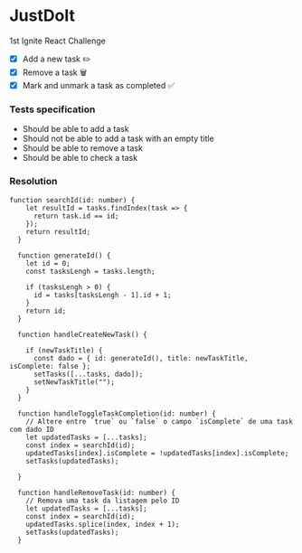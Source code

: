 # JustDoIt
1st Ignite React Challenge

- [x] Add a new task  ✏️
- [x] Remove a task 🗑
- [x] Mark and unmark a task as completed ✅

### Tests specification
* Should be able to add a task
* Should not be able to add a task with an empty title
* Should be able to remove a task
* Should be able to check a task

### Resolution

```tsx
function searchId(id: number) {
    let resultId = tasks.findIndex(task => {
      return task.id == id;
    });
    return resultId;
  }

  function generateId() {
    let id = 0;
    const tasksLengh = tasks.length;

    if (tasksLengh > 0) {
      id = tasks[tasksLengh - 1].id + 1;
    }
    return id;
  }

  function handleCreateNewTask() {

    if (newTaskTitle) {
      const dado = { id: generateId(), title: newTaskTitle, isComplete: false };
      setTasks([...tasks, dado]);
      setNewTaskTitle("");
    }
  }

  function handleToggleTaskCompletion(id: number) {
    // Altere entre `true` ou `false` o campo `isComplete` de uma task com dado ID
    let updatedTasks = [...tasks];
    const index = searchId(id);
    updatedTasks[index].isComplete = !updatedTasks[index].isComplete;
    setTasks(updatedTasks);

  }

  function handleRemoveTask(id: number) {
    // Remova uma task da listagem pelo ID
    let updatedTasks = [...tasks];
    const index = searchId(id);
    updatedTasks.splice(index, index + 1);
    setTasks(updatedTasks);
  }
```